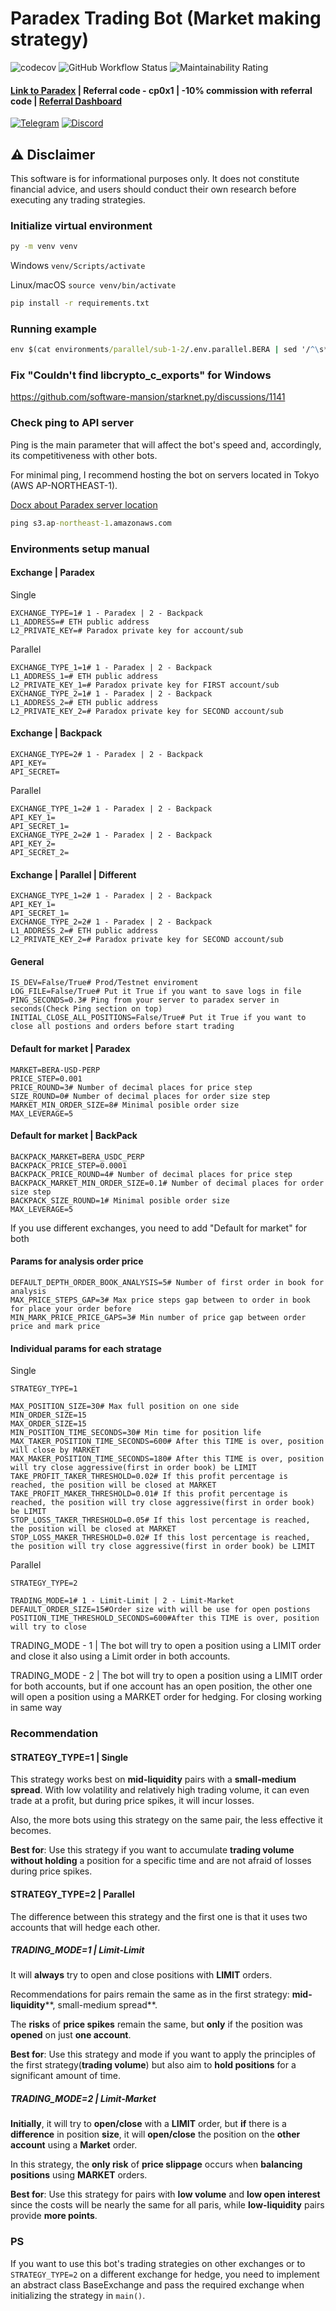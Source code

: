 # Paradex Trading Bot (Market making strategy)

![codecov](https://codecov.io/gh/Ham1et/paradex-bot/branch/master/graph/badge.svg?token=E6XtGNKslf)
![GitHub Workflow Status](https://github.com/Ham1et/paradex-bot/actions/workflows/python-app.yml/badge.svg?branch=master)
![Maintainability Rating](https://sonarcloud.io/api/project_badges/measure?project=Ham1et_paradex-bot&metric=sqale_rating&token=d4621e5830d7195cb9b8ad829049ce73773258ff)

#### [Link to Paradex](https://app.paradex.trade/r/cp0x1) | Referral code - cp0x1 | -10% commission with referral code | [Referral Dashboard](https://www.paradex.trade/stats)

[![Telegram](https://img.shields.io/badge/Telegram-Chat-blue?logo=telegram)](https://t.me/c/1639919522/30367)
[![Discord](https://img.shields.io/badge/Discord-Join-5865F2?logo=discord&logoColor=white)](https://discord.gg/paradex)

## ⚠️ Disclaimer

This software is for informational purposes only. It does not constitute financial advice, and users should conduct
their own research before executing any trading strategies.

### Initialize virtual environment

```cmd 
py -m venv venv
```

Windows `venv/Scripts/activate`

Linux/macOS `source venv/bin/activate`

```cmd 
pip install -r requirements.txt
```

### Running example

```cmd
env $(cat environments/parallel/sub-1-2/.env.parallel.BERA | sed '/^\s*#/d; /^\s*$/d; s/#.*//; s/\r//g' | xargs) python main.py
```

### Fix "Couldn't find libcrypto_c_exports" for Windows

https://github.com/software-mansion/starknet.py/discussions/1141

### Check ping to API server

Ping is the main parameter that will affect the bot's speed and, accordingly, its competitiveness with other bots.

For minimal ping, I recommend hosting the bot on servers located in Tokyo (AWS AP-NORTHEAST-1).

[Docx about Paradex server location](https://docs.paradex.trade/documentation/getting-started/architecture-overview/server-location)

```cmd
ping s3.ap-northeast-1.amazonaws.com
```

### Environments setup manual

#### Exchange | Paradex

Single

```dotenv
EXCHANGE_TYPE=1# 1 - Paradex | 2 - Backpack
L1_ADDRESS=# ETH public address
L2_PRIVATE_KEY=# Paradox private key for account/sub
```

Parallel

```dotenv
EXCHANGE_TYPE_1=1# 1 - Paradex | 2 - Backpack
L1_ADDRESS_1=# ETH public address
L2_PRIVATE_KEY_1=# Paradox private key for FIRST account/sub
EXCHANGE_TYPE_2=1# 1 - Paradex | 2 - Backpack
L1_ADDRESS_2=# ETH public address
L2_PRIVATE_KEY_2=# Paradox private key for SECOND account/sub
```

#### Exchange | Backpack

```dotenv
EXCHANGE_TYPE=2# 1 - Paradex | 2 - Backpack
API_KEY=
API_SECRET=
```

Parallel

```dotenv
EXCHANGE_TYPE_1=2# 1 - Paradex | 2 - Backpack
API_KEY_1=
API_SECRET_1=
EXCHANGE_TYPE_2=2# 1 - Paradex | 2 - Backpack
API_KEY_2=
API_SECRET_2=
```

#### Exchange | Parallel | Different

```dotenv
EXCHANGE_TYPE_1=2# 1 - Paradex | 2 - Backpack
API_KEY_1=
API_SECRET_1=
EXCHANGE_TYPE_2=2# 1 - Paradex | 2 - Backpack
L1_ADDRESS_2=# ETH public address
L2_PRIVATE_KEY_2=# Paradox private key for SECOND account/sub
```

#### General

```dotenv
IS_DEV=False/True# Prod/Testnet enviroment
LOG_FILE=False/True# Put it True if you want to save logs in file
PING_SECONDS=0.3# Ping from your server to paradex server in seconds(Check Ping section on top)
INITIAL_CLOSE_ALL_POSITIONS=False/True# Put it True if you want to close all postions and orders before start trading
```

#### Default for market | Paradex

```dotenv
MARKET=BERA-USD-PERP
PRICE_STEP=0.001
PRICE_ROUND=3# Number of decimal places for price step
SIZE_ROUND=0# Number of decimal places for order size step
MARKET_MIN_ORDER_SIZE=8# Minimal posible order size
MAX_LEVERAGE=5
```

#### Default for market | BackPack

```dotenv
BACKPACK_MARKET=BERA_USDC_PERP
BACKPACK_PRICE_STEP=0.0001
BACKPACK_PRICE_ROUND=4# Number of decimal places for price step
BACKPACK_MARKET_MIN_ORDER_SIZE=0.1# Number of decimal places for order size step
BACKPACK_SIZE_ROUND=1# Minimal posible order size
MAX_LEVERAGE=5
```

If you use different exchanges, you need to add "Default for market" for both

#### Params for analysis order price

```dotenv
DEFAULT_DEPTH_ORDER_BOOK_ANALYSIS=5# Number of first order in book for analysis
MAX_PRICE_STEPS_GAP=3# Max price steps gap between to order in book for place your order before
MIN_MARK_PRICE_PRICE_GAPS=3# Min number of price gap between order price and mark price
```

#### Individual params for each stratage

Single

```dotenv
STRATEGY_TYPE=1

MAX_POSITION_SIZE=30# Max full position on one side
MIN_ORDER_SIZE=15
MAX_ORDER_SIZE=15
MIN_POSITION_TIME_SECONDS=30# Min time for position life
MAX_TAKER_POSITION_TIME_SECONDS=600# After this TIME is over, position will close by MARKET
MAX_MAKER_POSITION_TIME_SECONDS=180# After this TIME is over, position will try close aggressive(first in order book) be LIMIT
TAKE_PROFIT_TAKER_THRESHOLD=0.02# If this profit percentage is reached, the position will be closed at MARKET
TAKE_PROFIT_MAKER_THRESHOLD=0.01# If this profit percentage is reached, the position will try close aggressive(first in order book) be LIMIT
STOP_LOSS_TAKER_THRESHOLD=0.05# If this lost percentage is reached, the position will be closed at MARKET
STOP_LOSS_MAKER_THRESHOLD=0.02# If this lost percentage is reached, the position will try close aggressive(first in order book) be LIMIT
```

Parallel

```dotenv
STRATEGY_TYPE=2

TRADING_MODE=1# 1 - Limit-Limit | 2 - Limit-Market
DEFAULT_ORDER_SIZE=15#Order size with will be use for open postions
POSITION_TIME_THRESHOLD_SECONDS=600#After this TIME is over, position will try to close
```

TRADING_MODE - 1 | The bot will try to open a position using a LIMIT order and close it also using a Limit order in both
accounts.

TRADING_MODE - 2 | The bot will try to open a position using a LIMIT order for both accounts, but if one account has an
open position, the other one will open a position using a MARKET order for hedging. For closing working in same way

### Recommendation

#### STRATEGY_TYPE=1 | Single

This strategy works best on **mid-liquidity** pairs with a **small-medium spread**. With low volatility and relatively
high trading volume, it can even trade at a profit, but during price spikes, it will incur losses.

Also, the more bots using this strategy on the same pair, the less effective it becomes.

**Best for**: Use this strategy if you want to accumulate **trading volume without holding** a position for a specific
time and
are not afraid of losses during price spikes.

#### STRATEGY_TYPE=2 | Parallel

The difference between this strategy and the first one is that it uses two accounts that will hedge each other.

##### TRADING_MODE=1 | Limit-Limit

It will **always** try to open and close positions with **LIMIT** orders.

Recommendations for pairs remain the same as in the first strategy: **mid-liquidity****, small-medium spread**.

The **risks** of **price spikes** remain the same, but **only** if the position was **opened** on just **one account**.

**Best for**: Use this strategy and mode if you want to apply the principles of the first strategy(**trading volume**)
but also aim to **hold positions** for a significant amount of time.

##### TRADING_MODE=2 | Limit-Market

**Initially**, it will try to **open/close** with a **LIMIT** order, but **if** there is a **difference** in position
**size**, it will **open/close** the position on the **other account** using a **Market** order.

In this strategy, the **only risk** of **price slippage** occurs when **balancing positions** using **MARKET** orders.

**Best for**: Use this strategy for pairs with **low volume** and **low open interest** since the costs will be nearly
the same for all paris, while **low-liquidity** pairs provide **more points**.

### PS

If you want to use this bot's trading strategies on other exchanges or to `STRATEGY_TYPE=2` on a different exchange for
hedge, you need to implement an abstract class BaseExchange and pass the required exchange when initializing the
strategy in `main()`.